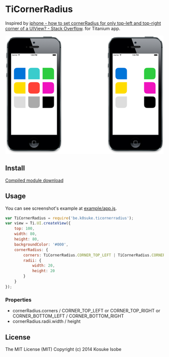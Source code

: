 # TiCornerRadius

Inspired by [iphone - how to set cornerRadius for only top-left and top-right corner of a UIView? - Stack Overflow](http://stackoverflow.com/a/13163693). for Titanium app.

![screenshot.png](screenshot.png)

## Install

[Compiled module download](be.k0suke.ticornerradius-iphone-0.1.zip)

## Usage

You can see screenshot's example at [example/app.js](example/app.js).

```javascript
var TiCornerRadius = require('be.k0suke.ticornerradius');
var view = Ti.UI.createView({
	top: 100,
	width: 80,
	height: 80,
	backgroundColor: '#000',
	cornerRadius: {
		corners: TiCornerRadius.CORNER_TOP_LEFT | TiCornerRadius.CORNER_TOP_RIGHT,
		radii: {
			width: 20,
			height: 20
		}
	}
});
```

### Properties

* cornerRadius.corners / CORNER_TOP_LEFT or CORNER_TOP_RIGHT or CORNER_BOTTOM_LEFT / CORNER_BOTTOM_RIGHT
* cornerRadius.radii.width / height

## License

The MIT License (MIT) Copyright (c) 2014 Kosuke Isobe